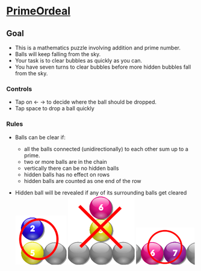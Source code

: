 # [PrimeOrdeal][link]
[link]: http://makenneth.github.io/PrimeOrdeal/


## Goal
- This is a mathematics puzzle involving addition and prime number.
- Balls will keep falling from the sky.
- Your task is to clear bubbles as quickly as you can.
- You have seven turns to clear bubbles before more hidden bubbles fall from the sky.

### Controls
- Tap on &larr;  &rarr; to decide where the ball should be dropped.
- Tap space to drop a ball quickly

### Rules
- Balls can be clear if:
    -  all the balls connected (unidirectionally) to each other sum up to a prime.
    -  two or more balls are in the chain
    -  vertically there can be no hidden balls
    -  hidden balls has no effect on rows
    -  hidden balls are counted as one end of the row

- Hidden ball will be revealed if any of its surrounding balls get cleared
![Example1](./assets/images/example1.png)
![Example2](./assets/images/example2.png)
![Example3](./assets/images/example3.png)

